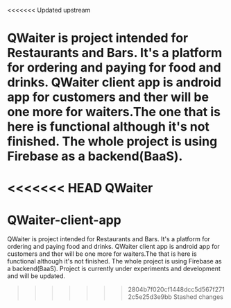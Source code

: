 <<<<<<< Updated upstream

QWaiter is project intended for Restaurants and Bars. It's a platform for ordering and paying for food and drinks. QWaiter client app is android app for customers and ther will be one more for waiters.The one that is here is functional although it's not finished. The whole project is using Firebase as a backend(BaaS).
=======
<<<<<<< HEAD
QWaiter
=======
# QWaiter-client-app
QWaiter is project intended for Restaurants and Bars. It's a platform for ordering and paying food and drinks. QWaiter client app is android app for customers and ther will be one more for waiters.The that is here is functional although it's not finished. The whole project is using Firebase as a backend(BaaS).
Project is currently under experiments and development and will be updated. 
>>>>>>> 2804b7f020cf1448dcc5d567f2712c5e25d3e9bb
>>>>>>> Stashed changes
